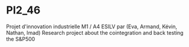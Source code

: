 # PI2_46
Projet d'innovation industrielle M1 / A4 ESILV par (Eva, Armand, Kévin, Nathan, Imad)
Research project about the cointegration and back testing the S&P500

